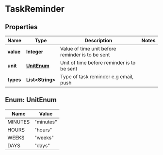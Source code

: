 
# TaskReminder

## Properties
Name | Type | Description | Notes
------------ | ------------- | ------------- | -------------
**value** | **Integer** | Value of time unit before reminder is to be sent | 
**unit** | [**UnitEnum**](#UnitEnum) | Unit of time before reminder is to be sent | 
**types** | **List&lt;String&gt;** | Type of task reminder e.g email, push | 


<a name="UnitEnum"></a>
## Enum: UnitEnum
Name | Value
---- | -----
MINUTES | &quot;minutes&quot;
HOURS | &quot;hours&quot;
WEEKS | &quot;weeks&quot;
DAYS | &quot;days&quot;



